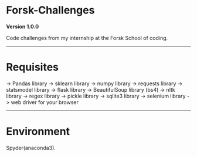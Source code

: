 # Forsk-Challenges

**Version 1.0.0**

Code challenges from my internship at the Forsk School of coding.

---
# Requisites
-> Pandas library
-> sklearn library
-> numpy library
-> requests library
-> statsmodel library
-> flask library
-> BeautifulSoup library (bs4)
-> nltk library
-> regex library
-> pickle library
-> sqlite3 library
-> selenium library
-> web driver for your browser

---
# Environment

Spyder(anaconda3).
